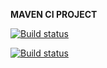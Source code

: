 **MAVEN CI PROJECT**

[![Build status](https://ci.appveyor.com/api/projects/status/ou3kv2kqpu1n1yo6/branch/main?svg=true)](https://ci.appveyor.com/project/VladKoretski/cashbackci/branch/main)

[![Build status](https://ci.appveyor.com/api/projects/status/97dq562wgdjjyxg2/branch/main?svg=true)](https://ci.appveyor.com/project/VladKoretski/cashbackci-students/branch/main)
